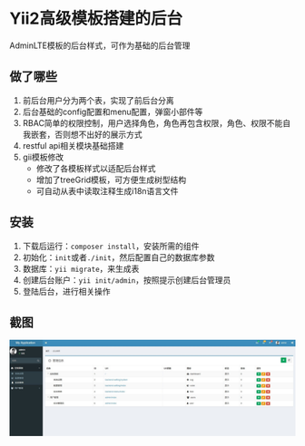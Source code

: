 Yii2高级模板搭建的后台
=========
AdminLTE模板的后台样式，可作为基础的后台管理

## 做了哪些
1.  前后台用户分为两个表，实现了前后台分离
2.  后台基础的config配置和menu配置，弹窗小部件等
3.  RBAC简单的权限控制，用户选择角色，角色再包含权限，角色、权限不能自我嵌套，否则想不出好的展示方式
5.  restful api相关模块基础搭建
6.  gii模板修改
    - 修改了各模板样式以适配后台样式
    - 增加了treeGrid模板，可方便生成树型结构
    - 可自动从表中读取注释生成i18n语言文件

## 安装
1.  下载后运行：`composer install`，安装所需的组件
2.  初始化：`init`或者`./init`，然后配置自己的数据库参数
3.  数据库：`yii migrate`，来生成表
4.  创建后台账户：`yii init/admin`，按照提示创建后台管理员
5.  登陆后台，进行相关操作

## 截图
![截图](https://github.com/nadirvishun/abp/blob/master/backend/web/img/screenshot.jpg)
